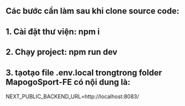 ## Các bước cần làm sau khi clone source code:
## 1. Cài đặt thư viện: npm i
## 2. Chạy project: npm run dev   
## 3. tạotạo file .env.local trongtrong folder MapogoSport-FE có nội dung là:
NEXT_PUBLIC_BACKEND_URL=http://localhost:8083/

